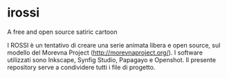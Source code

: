 # irossi
A free and open source satiric cartoon

I ROSSI è un tentativo di creare una serie animata libera e open source, sul modello del Morevna Project (http://morevnaproject.org/).
I software utilizzati sono Inkscape, Synfig Studio, Papagayo e Openshot. Il presente repository serve a condividere tutti i file di progetto.
